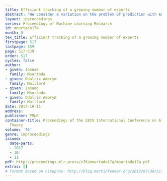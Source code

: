 ```yaml
---
title: Efficient tracking of a growing number of experts
abstract: 'We consider a variation on the problem of prediction with expert advice, where new forecasters that were unknown until then may appear at each round. As often in prediction with expert advice, designing an algorithm that achieves near-optimal regret guarantees is straightforward, using aggregation of experts. However, when the comparison class is sufficiently rich, for instance when the best expert and the set of experts itself changes over time, such strategies naively require to maintain a prohibitive number of weights (typically exponential with the time horizon). By contrast, designing strategies that both achieve a near-optimal regret and maintain a reasonable number of weights is highly non-trivial. We consider three increasingly challenging objectives (simple regret, shifting regret and sparse shifting regret) that extend existing notions defined for a fixed expert ensemble; in each case, we design strategies that achieve tight regret bounds, adaptive to the parameters of the comparison class, while being computationally inexpensive. Moreover, our algorithms are anytime, agnostic to the number of incoming experts and completely parameter-free. Such remarkable results are made possible thanks to two simple but highly effective recipes: first the "abstention trick" that comes from the \emph{specialist} framework and enables to handle the least challenging notions of regret, but is limited when addressing more sophisticated objectives. Second, the "muting trick" that we introduce to give more flexibility. We show how to combine these two tricks in order to handle the most challenging class of comparison strategies.'
layout: inproceedings
series: Proceedings of Machine Learning Research
id: mourtada17a
month: 0
tex_title: Efficient tracking of a growing number of experts
firstpage: 517
lastpage: 539
page: 517-539
order: 517
cycles: false
author:
- given: Jaouad
  family: Mourtada
- given: Odalric-Ambrym
  family: Maillard
- given: Jaouad
  family: Mourtada
- given: Odalric-Ambrym
  family: Maillard
date: 2017-10-11
address: 
publisher: PMLR
container-title: Proceedings of the 28th International Conference on Algorithmic Learning
  Theory
volume: '76'
genre: inproceedings
issued:
  date-parts:
  - 2017
  - 10
  - 11
pdf: http://proceedings.mlr.press/v76/mourtada17a/mourtada17a.pdf
extras: []
# Format based on citeproc: http://blog.martinfenner.org/2013/07/30/citeproc-yaml-for-bibliographies/
---
```

